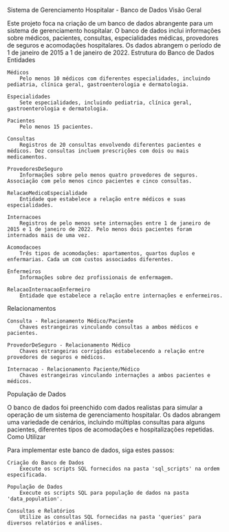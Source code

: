 Sistema de Gerenciamento Hospitalar - Banco de Dados
Visão Geral

Este projeto foca na criação de um banco de dados abrangente para um sistema de gerenciamento hospitalar. O banco de dados inclui informações sobre médicos, pacientes, consultas, especialidades médicas, provedores de seguros e acomodações hospitalares. Os dados abrangem o período de 1 de janeiro de 2015 a 1 de janeiro de 2022.
Estrutura do Banco de Dados
Entidades

    Médicos
        Pelo menos 10 médicos com diferentes especialidades, incluindo pediatria, clínica geral, gastroenterologia e dermatologia.

    Especialidades
        Sete especialidades, incluindo pediatria, clínica geral, gastroenterologia e dermatologia.

    Pacientes
        Pelo menos 15 pacientes.

    Consultas
        Registros de 20 consultas envolvendo diferentes pacientes e médicos. Dez consultas incluem prescrições com dois ou mais medicamentos.

    ProvedoresDeSeguro
        Informações sobre pelo menos quatro provedores de seguros. Associação com pelo menos cinco pacientes e cinco consultas.

    RelacaoMedicoEspecialidade
        Entidade que estabelece a relação entre médicos e suas especialidades.

    Internacoes
        Registros de pelo menos sete internações entre 1 de janeiro de 2015 e 1 de janeiro de 2022. Pelo menos dois pacientes foram internados mais de uma vez.

    Acomodacoes
        Três tipos de acomodações: apartamentos, quartos duplos e enfermarias. Cada um com custos associados diferentes.

    Enfermeiros
        Informações sobre dez profissionais de enfermagem.

    RelacaoInternacaoEnfermeiro
        Entidade que estabelece a relação entre internações e enfermeiros.

Relacionamentos

    Consulta - Relacionamento Médico/Paciente
        Chaves estrangeiras vinculando consultas a ambos médicos e pacientes.

    ProvedorDeSeguro - Relacionamento Médico
        Chaves estrangeiras corrigidas estabelecendo a relação entre provedores de seguros e médicos.

    Internacao - Relacionamento Paciente/Médico
        Chaves estrangeiras vinculando internações a ambos pacientes e médicos.

População de Dados

O banco de dados foi preenchido com dados realistas para simular a operação de um sistema de gerenciamento hospitalar. Os dados abrangem uma variedade de cenários, incluindo múltiplas consultas para alguns pacientes, diferentes tipos de acomodações e hospitalizações repetidas.
Como Utilizar

Para implementar este banco de dados, siga estes passos:

    Criação do Banco de Dados
        Execute os scripts SQL fornecidos na pasta 'sql_scripts' na ordem especificada.

    População de Dados
        Execute os scripts SQL para população de dados na pasta 'data_population'.

    Consultas e Relatórios
        Utilize as consultas SQL fornecidas na pasta 'queries' para diversos relatórios e análises.
